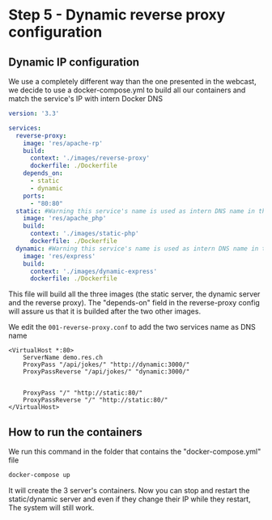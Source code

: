 # Step 5 - Dynamic reverse proxy configuration

## Dynamic IP configuration
We use a completely different way than the one presented in the webcast, 
we decide to use a docker-compose.yml to build all our containers and match the service's IP with intern Docker DNS

```yaml
version: '3.3'

services:
  reverse-proxy:
    image: 'res/apache-rp'
    build:
      context: './images/reverse-proxy'
      dockerfile: ./Dockerfile
    depends_on:
      - static
      - dynamic
    ports:
      - "80:80"
  static: #Warning this service's name is used as intern DNS name in the apache config in the reverse proxy
    image: 'res/apache_php'
    build:
      context: './images/static-php'
      dockerfile: ./Dockerfile
  dynamic: #Warning this service's name is used as intern DNS name in the apache config in the reverse proxy
    image: 'res/express'
    build:
      context: './images/dynamic-express'
      dockerfile: ./Dockerfile
```
This file will build all the three images (the static server, the dynamic server and the reverse proxy). 
The "depends-on" field in the reverse-proxy config will assure us that it is builded after the two other images.



We edit the ``001-reverse-proxy.conf`` to add the two services name as DNS name
```apacheconf
<VirtualHost *:80>
    ServerName demo.res.ch
    ProxyPass "/api/jokes/" "http://dynamic:3000/"
    ProxyPassReverse "/api/jokes/" "dynamic:3000/"


    ProxyPass "/" "http://static:80/"
    ProxyPassReverse "/" "http://static:80/"
</VirtualHost>
```

## How to run the containers
We run this command in the folder that contains the "docker-compose.yml" file
```bash
docker-compose up
```
It will create the 3 server's containers. 
Now you can stop and restart the static/dynamic server and even if they change their IP while they restart,
The system will still work.

